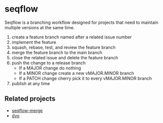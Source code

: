 # seqflow
Seqflow is a branching workflow designed for projects that need to maintain multiple versions at the same time.

1. create a feature branch named after a related issue number
2. implement the feature
3. squash, rebase, test, and review the feature branch
4. merge the feature branch to the main branch
5. close the related issue and delete the feature branch
6. push the change to a release branch
   - If a MAJOR change do nothing
   - If a MINOR change create a new vMAJOR.MINOR branch
   - If a PATCH change cherry pick it to every vMAJOR.MINOR branch
7. publish at any time

## Related projects
- [seqflow-merge](https://github.com/greg-chuchro/seqflow-merge)
- [dvo](https://github.com/greg-chuchro/dvo)
